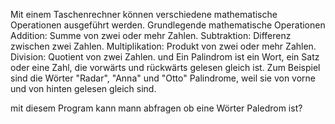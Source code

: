 Mit einem Taschenrechner können verschiedene mathematische Operationen  ausgeführt werden. 
Grundlegende mathematische Operationen
Addition: Summe von zwei oder mehr Zahlen.
Subtraktion: Differenz zwischen zwei Zahlen.
Multiplikation: Produkt von zwei oder mehr Zahlen.
Division: Quotient von zwei Zahlen.
und 
Ein Palindrom ist ein Wort, ein Satz oder eine Zahl, 
die vorwärts und rückwärts gelesen gleich ist. 
Zum Beispiel sind die Wörter "Radar", "Anna" und "Otto" Palindrome,
weil sie von vorne und von hinten gelesen gleich sind.

mit diesem Program kann mann abfragen ob eine Wörter Paledrom ist?

